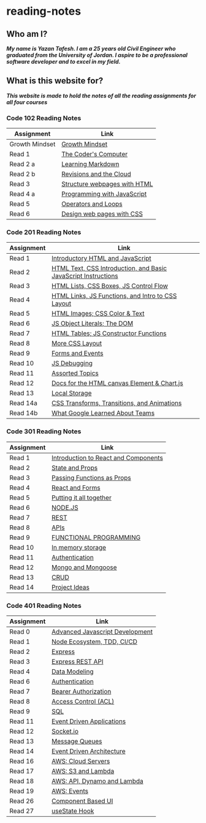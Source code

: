 # reading-notes

## Who am I?

***My name is Yazan Tafesh. I am a 25 years old Civil Engineer who graduated from the University of Jordan. I aspire to be a professional software developer and to excel in my field.***

## What is this website for?

***This website is made to hold the notes of all the reading assignments for all four courses***

### Code 102 Reading Notes

|   Assignment    |   Link                                           |
|-----------------|--------------------------------------------------|
|   Growth Mindset|[Growth Mindset](102/lab02aLearningMarkdown.md)   |
|   Read 1        |[The Coder's Computer](102/read01.md)             |
|   Read 2 a      |[Learning Markdown](102/read02a.md)               |
|   Read 2 b      |[Revisions and the Cloud](102/read02b.md)         |
|   Read 3        |[Structure webpages with HTML](102/read03.md)     |
|   Read 4 a      |[Programming with JavaScript](102/read04a.md)     |
|   Read 5        |[Operators and Loops](102/read05.md)              |
|   Read 6        |[Design web pages with CSS](102/read06.md)        |

### Code 201 Reading Notes

|    Assignment      |                                  Link                                             |
|--------------------|-----------------------------------------------------------------------------------|
|   Read 1           | [Introductory HTML and JavaScript](201/class01.md)                                |
|   Read 2           | [HTML Text, CSS Introduction, and Basic JavaScript Instructions](201/class02.md)  |
|   Read 3           | [HTML Lists, CSS Boxes, JS Control Flow](201/class03.md)                          |
|   Read 4           | [HTML Links, JS Functions, and Intro to CSS Layout](201/class04.md)               |
|   Read 5           | [HTML Images; CSS Color & Text](201/class05.md)                                   |
|   Read 6           | [JS Object Literals; The DOM](201/class06.md)                                     |
|   Read 7           | [HTML Tables; JS Constructor Functions](201/class07.md)                           |
|   Read 8           | [More CSS Layout](201/class08.md)                                                 |
|   Read 9           | [Forms and Events](201/class09.md)                                                |
|   Read 10          | [JS Debugging](201/class10.md)                                                    |
|   Read 11          | [Assorted Topics](201/class11.md)                                                 |
|   Read 12          | [Docs for the HTML canvas Element & Chart.js](201/class12.md)                     |
|   Read 13          | [Local Storage](201/class13.md)                                                   |
|   Read 14a         | [CSS Transforms, Transitions, and Animations](201/class14.md)                     |
|   Read 14b         | [What Google Learned About Teams](201/class15.md)                                 |

### Code 301 Reading Notes

|    Assignment      |                                  Link                                             |
|--------------------|-----------------------------------------------------------------------------------|
|   Read 1           | [Introduction to React and Components](301/read01.md)                             |
|   Read 2           | [State and Props](301/read02.md)                                                  |
|   Read 3           | [Passing Functions as Props](301/read03.md)                                       |
|   Read 4           | [React and Forms](301/read04.md)                                                  |
|   Read 5           | [Putting it all together](301/read05.md)                                          |
|   Read 6           | [NODE.JS](301/read06.md)                                                          |
|   Read 7           | [REST](301/read07.md)                                                             |
|   Read 8           | [APIs](301/read08.md)                                                             |
|   Read 9           | [FUNCTIONAL PROGRAMMING](301/read09.md)                                           |
|   Read 10          | [In memory storage](301/read10.md)                                                |
|   Read 11          | [Authentication](301/read11.md)                                                   |
|   Read 12          | [Mongo and Mongoose](301/read12.md)                                               |
|   Read 13          | [CRUD](301/read13.md)                                                             |
|   Read 14          | [Project Ideas](301/read14.md)                                                    |

### Code 401 Reading Notes

|    Assignment      |                                  Link                                             |
|--------------------|-----------------------------------------------------------------------------------|
|   Read 0           | [Advanced Javascript Development](401/read00.md)                                  |
|   Read 1           | [Node Ecosystem, TDD, CI/CD](401/read01.md)                                       |
|   Read 2           | [Express](401/read02.md)                                                          |
|   Read 3           | [Express REST API](401/read03.md)                                                 |
|   Read 4           | [Data Modeling](401/read04.md)                                                    |
|   Read 6           | [Authentication](401/read06.md)                                                   |
|   Read 7           | [Bearer Authorization](401/read07.md)                                             |
|   Read 8           | [Access Control (ACL)](401/read08.md)                                             |
|   Read 9           | [SQL](401/read09.md)                                                              |
|   Read 11          | [Event Driven Applications](401/read11.md)                                        |
|   Read 12          | [Socket.io](401/read12.md)                                                        |
|   Read 13          | [Message Queues](401/read13.md)                                                   |
|   Read 14          | [Event Driven Architecture](401/read14.md)                                        |
|   Read 16          | [AWS: Cloud Servers](401/read16.md)                                               |
|   Read 17          | [AWS: S3 and Lambda](401/read17.md)                                               |
|   Read 18          | [AWS: API, Dynamo and Lambda](401/read18.md)                                      |
|   Read 19          | [AWS: Events](401/read19.md)                                                      |
|   Read 26          | [Component Based UI](401/read26.md)                                               |
|   Read 27          | [useState Hook](401/read27.md)                                                    |
